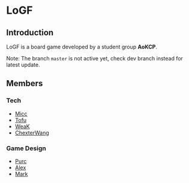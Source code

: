 # LoGF

## Introduction

LoGF is a board game developed by a student group **AoKCP**.

Note: The branch `master` is not active yet, check dev branch instead for latest update.

## Members

### Tech
  * [Micc](https://github.com/MiccWan)
  * [Tofu](https://github.com/Claude0311)
  * [WeaK](https://github.com/edisonhello)
  * [ChexterWang](https://github.com/ChexterWang)
### Game Design
  * [Purc](https://www.facebook.com/purcs)
  * [Alex](https://www.facebook.com/profile.php?id=100008094797636)
  * [Mark](https://www.facebook.com/profile.php?id=100001519320026)
